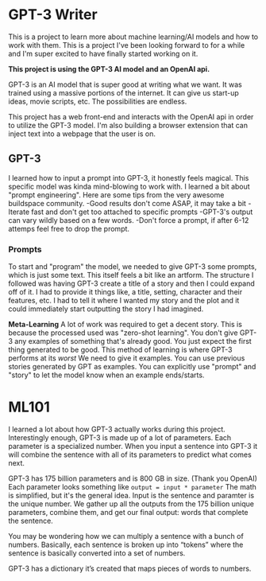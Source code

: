 # GPT-3 Writer
This is a project to learn more about machine learning/AI models and how to work with them. This is a project I've been looking forward to for a while and I'm super excited to have finally started working on it. 

<b>This project is using the GPT-3 AI model and an OpenAI api.</b>

GPT-3 is an AI model that is super good at writing what we want. It was trained using a massive portions of the internet. It can give us start-up ideas, movie scripts, etc. The possibilities are endless.

This project has a web front-end and interacts with the OpenAI api in order to utilize the GPT-3 model. I'm also building a browser extension that can inject text into a webpage that the user is on.

## GPT-3
I learned how to input a prompt into GPT-3, it honestly feels magical. This specific model was kinda mind-blowing to work with. I learned a bit about "prompt engineering". Here are some tips from the very awesome buildspace community.
-Good results don't come ASAP, it may take a bit
-Iterate fast and don't get too attached to specific prompts
-GPT-3's output can vary wildly based on a few words.
-Don't force a prompt, if after 6-12 attemps feel free to drop the prompt.

### Prompts
To start and "program" the model, we needed to give GPT-3 some prompts, which is just some text. This itself feels a bit like an artform. The structure I followed was having GPT-3 create a title of a story and then I could expand off of it. I had to provide it things like, a title, setting, character and their features, etc. I had to tell it where I wanted my story and the plot and it could immediately start outputting the story I had imagined.

<b>Meta-Learning</b>
A lot of work was required to get a decent story. This is because the processed used was "zero-shot learning". You don't give GPT-3 any examples of something that's already good. You just expect the first thing generated to be good. This method of learning is where GPT-3 performs at its <i>worst</i> We need to give it examples. You can use previous stories generated by GPT as examples. You can explicitly use "prompt" and "story" to let the model know when an example ends/starts.

# ML101
I learned a lot about how GPT-3 actually works during this project. Interestingly enough, GPT-3 is made up of a lot of parameters. Each parameter is a specialized number. When you input a sentence into GPT-3 it will combine the sentence with all of its parameters to predict what comes next.

GPT-3 has 175 billion parameters and is 800 GB in size. (Thank you OpenAI)
Each parameter looks something like ```output = input * parameter``` The math is simplified, but it's the general idea.
Input is the sentence and paramter is the unique number. We gather up all the outputs from the 175 billion unique parameters, combine them, and get our final output: words that complete the sentence.

You may be wondering how we can multiply a sentence with a bunch of numbers. Basically, each sentence is broken up into “tokens” where the sentence is basically converted into a set of numbers.

GPT-3 has a dictionary it’s created that maps pieces of words to numbers.